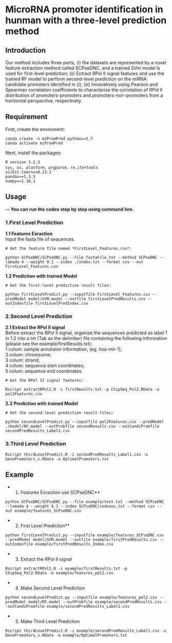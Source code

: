 # MicroRNA promoter identification in hunman with a three-level prediction method
## Introduction
Our method includes three parts, (i) the datasets are represented by a novel feature extraction method called SCPseDNC, and a trained SVm model is used for first-level prediction; (ii) Ectract RPol II signal features and use the trained RF model to perform second-level prediction on the miRNA candidate promoters identified in (i); (iii) Innovatively using Pearson and Spearman correlation coefficients to characterize the correlation of RPol II distribution of promoters-promoters and promoters-non-promoters from a horizontal perspective, respectively. 
## Requirement
First, create the enviroment:
```
conda create -n miPromPred python==3.7
conda activate miPromPred
```
Next, install the packages:
```
R version 3.2.3
sys, os, platform，argparse，re,itertools
scikit-learn==0.23.1
pandas==1.3.5
numpy==1.18.1
```
## Usage
**-- You can run the codes step by step using command line.**  
### 1.First Level Prediction
**1.1 Features Exraction**  
Input the fasta file of sequences.
```
# Get the feature file named *FirstLevel_Features.csv*:

python SCPseDNC/SCPseDNC.py --file fastaFile.txt --method SCPseDNC --lamada 4 --weight 0.1 --index ./index.txt --format csv --out FirstLevel_Features.csv
```
**1.2 Prediction with trained Model**
```
# Get the first-level prediction result files:

python firstLevelPredict.py --inputfile FirstLevel_Features.csv --predModel model/SVM.model --outfile firstLevelPredResults.csv --outIndexfile firstLevelPredIndex.csv
```

### 2.Second Level Prediction
**2.1 Extract the RPol II signal**  
Before extract the RPol II signal, organize the sequences predicted as label 1 in 1.2 into a txt (Tab as the delimiter) file containing the following information (please see the example/firstResults.txt):   
1 colum: sample annotaion information, (eg. hsa-mir-1);  
2 colum: chromsome;  
3 colum: strand;  
4 colum: sequence start coordinates;  
5 colum: sequence end coordinates.  
```
# Get the RPol II signal features:

Rscript extractRPol2.R -i firstResults.txt -p ChipSeq_Pol2.RData -o pol2Features.csv
```
**2.2 Prediction with trained Model**  
```
# Get the second-level prediction result files:

python secondLevelPredict.py --inputfile pol2Features.csv --predModel ./model/RF.model --outProbfile secondResutls.csv --outCandiPromfile secondPredResults_Label1.csv
```
### 3.Third Level Prediction
```
Rscript thirdLevelPredict.R -i secondPredResults_Label1.csv -x GenePromoters_x.RData -o OptimalPromoters.txt
```

## Example
+ 1. Features Exraction use SCPseDNC**  
```
python SCPseDNC/SCPseDNC.py --file example/test.txt --method SCPseDNC --lamada 4 --weight 0.1 --index SCPseDNC/indexes.txt --format csv --out example/features_SCPseDNC.csv
```
+ 2. First Level Prediciton**  
```
python firstLevelPredict.py --inputfile example/features_SCPseDNC.csv --predModel model/SVM.model --outfile example/firstPredResults.csv --outIndexfile example/firstPredResults_Index.csv
```
+ 3. Extract the RPol II signal
```
Rscript extractRPol2.R -i example/firstResults.txt -p ChipSeq_Pol2.RData -o example/features_pol2.csv
```
+ 4. Make Second Level Prediction
```
python secondLevelPredict.py --inputfile example/features_pol2.csv --predModel model/RF.model --outProbfile example/secondPredResults.csv --outCandiPromfile example/secondPredResults_Label1.csv
```
+ 5. Make Third Level Prediction
```
Rscript thirdLevelPredict.R -i example/secondPredResults_Label1.csv -x GenePromoters_x.RData -o example/OptimalPromoters.txt
```
